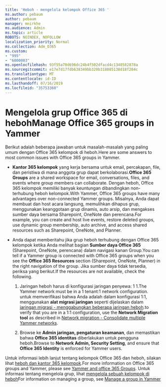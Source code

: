 ```yaml
---
title: 'Heboh - mengelola kelompok Office 365 '
ms.author: pebaum
author: pebaum
manager: mnirkhe
ms.audience: Admin
ms.topic: article
ROBOTS: NOINDEX, NOFOLLOW
localization_priority: Normal
ms.collection: Adm_O365
ms.custom:
- "995"
- "6000003"
ms.openlocfilehash: 93f55a70d696dc24b4f502dfacd4c1340582878a
ms.sourcegitcommit: e17e7d17fdb638349bb320b318085138d18f284c
ms.translationtype: MT
ms.contentlocale: id-ID
ms.lasthandoff: 07/16/2019
ms.locfileid: "35753360"
---
```

# <a name="manage-office-365-groups-in-yammer"></a><span data-ttu-id="9b692-102">Mengelola grup Office 365 di heboh</span><span class="sxs-lookup"><span data-stu-id="9b692-102">Manage Office 365 groups in Yammer</span></span>

<span data-ttu-id="9b692-103">Berikut adalah beberapa jawaban untuk masalah-masalah yang paling umum dengan Office 365 kelompok di heboh.</span><span class="sxs-lookup"><span data-stu-id="9b692-103">Here are some answers to most common issues with Office 365 groups in Yammer.</span></span>

* <span data-ttu-id="9b692-104">**Kantor 365 kelompok** yang kerja bersama untuk email, percakapan, file, dan peristiwa di mana anggota grup dapat berkolaborasi.</span><span class="sxs-lookup"><span data-stu-id="9b692-104">**Office 365 Groups** are a shared workspace for email, conversations, files, and events where group members can collaborate.</span></span> <span data-ttu-id="9b692-105">Dengan heboh, Office 365 kelompok memiliki banyak keuntungan dibandingkan non-terhubung heboh kelompok.</span><span class="sxs-lookup"><span data-stu-id="9b692-105">With Yammer, Office 365 groups have many advantages over non-connected Yammer groups.</span></span> <span data-ttu-id="9b692-106">Misalnya, Anda dapat membuat dan host acara langsung, memulihkan dihapus grup, menggunakan keanggotaan grup dinamis, auto arsip, dan mengakses sumber daya bersama Sharepoint, OneNote dan perencana.</span><span class="sxs-lookup"><span data-stu-id="9b692-106">For example, you can create and host live events, restore deleted groups, use dynamic group membership, auto archive, and access shared resources such as Sharepoint, OneNote, and Planner.</span></span>

* <span data-ttu-id="9b692-107">Anda dapat memberitahu jika grup heboh terhubung dengan Office 365 kelompok ketika Anda melihat bagian **Sumber daya Office 365** (Sharepoint, OneNote, perencana) dalam navigasi kanan Group.</span><span class="sxs-lookup"><span data-stu-id="9b692-107">You can tell if a Yammer group is connected with Office 365 groups when you see the **Office 365 Resources** section (Sharepoint, OneNote, Planner) in the right navigation of the group.</span></span> <span data-ttu-id="9b692-108">Jika sumber daya tidak tersedia, periksa yang berikut.</span><span class="sxs-lookup"><span data-stu-id="9b692-108">If the resources are not available, check the following.</span></span>

  1. <span data-ttu-id="9b692-109">Jaringan heboh harus di konfigurasi jaringan penyewa: 1 1.</span><span class="sxs-lookup"><span data-stu-id="9b692-109">The Yammer network must be in a 1 tenant:1 network configuration.</span></span> <span data-ttu-id="9b692-110">untuk memverifikasi bahwa Anda adalah dalam konfigurasi 1:1, menggunakan **alat migrasi jaringan** seperti dijelaskan dalam [jaringan migrasi - menggabungkan beberapa jaringan heboh](https://docs.microsoft.com/yammer/configure-your-yammer-network/consolidate-multiple-yammer-networks).</span><span class="sxs-lookup"><span data-stu-id="9b692-110">to verify that you are in a 1:1 configuration, use the **Network Migration tool** as described in [Network migration - Consolidate multiple Yammer networks](https://docs.microsoft.com/yammer/configure-your-yammer-network/consolidate-multiple-yammer-networks).</span></span>

  2. <span data-ttu-id="9b692-111">Browse ke **Admin jaringan, pengaturan keamanan**, dan memastikan bahwa **Office 365 identitas** diberlakukan untuk pengguna heboh.</span><span class="sxs-lookup"><span data-stu-id="9b692-111">Browse to **Network Admin, Security Setting**, and ensure that **Office 365 Identity** is enforced for Yammer users.</span></span>

<span data-ttu-id="9b692-112">Untuk informasi lebih lanjut tentang kelompok Office 365 dan heboh, silakan lihat [heboh dan kantor 365 kelompok](https://docs.microsoft.com/en-us/yammer/manage-yammer-groups/yammer-and-office-365-groups?redirectSourcePath=%252fen-us%252farticle%252fYammer-and-Office-365-Groups-d8c239dc-a48b-47ab-b85e-6b4b8191a869).</span><span class="sxs-lookup"><span data-stu-id="9b692-112">For more information on Office 365 groups and Yammer, please see [Yammer and office 365 Groups](https://docs.microsoft.com/en-us/yammer/manage-yammer-groups/yammer-and-office-365-groups?redirectSourcePath=%252fen-us%252farticle%252fYammer-and-Office-365-Groups-d8c239dc-a48b-47ab-b85e-6b4b8191a869).</span></span> <span data-ttu-id="9b692-113">Untuk informasi tentang mengelola grup, lihat [mengelola sebuah kelompok di heboh](https://support.office.com/article/Manage-a-group-in-Yammer-6e05c6d6-5548-4c88-89cd-e6757a514ef2)</span><span class="sxs-lookup"><span data-stu-id="9b692-113">For information on managing a group, see [Manage a group in Yammer](https://support.office.com/article/Manage-a-group-in-Yammer-6e05c6d6-5548-4c88-89cd-e6757a514ef2)</span></span>
